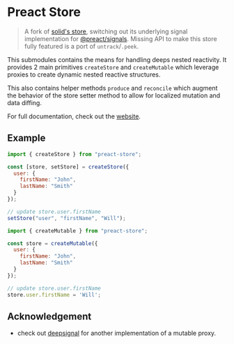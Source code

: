 # Preact Store

> A fork of [solid's store](https://github.com/solidjs/solid/tree/main/packages/solid/store), switching out its underlying signal implementation for [@preact/signals](https://github.com/preactjs/signals). Missing API to make this store fully featured is a port of `untrack`/`.peek`. 

This submodules contains the means for handling deeps nested reactivity. It provides 2 main primitives `createStore` and `createMutable` which leverage proxies to create dynamic nested reactive structures.

This also contains helper methods `produce` and `reconcile` which augment the behavior of the store setter method to allow for localized mutation and data diffing.

For full documentation, check out the [website](https://www.solidjs.com/docs/latest/api).

## Example

```js
import { createStore } from "preact-store";

const [store, setStore] = createStore({
  user: {
    firstName: "John",
    lastName: "Smith"
  }
});

// update store.user.firstName
setStore("user", "firstName", "Will");
```

```js
import { createMutable } from "preact-store";

const store = createMutable({
  user: {
    firstName: "John",
    lastName: "Smith"
  }
});

// update store.user.firstName
store.user.firstName = 'Will';
``` 

## Acknowledgement

- check out [deepsignal](https://github.com/luisherranz/deepsignal) for another implementation of a mutable proxy.
